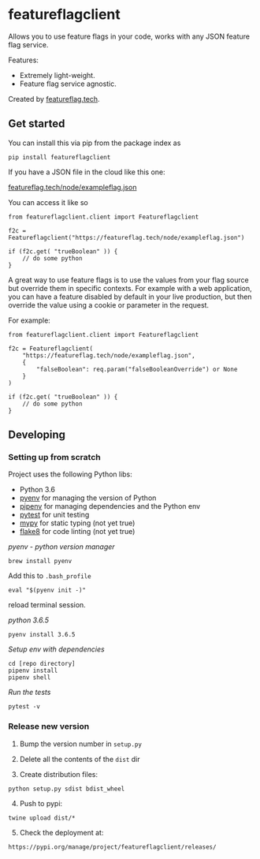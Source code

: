 featureflagclient
=================

Allows you to use feature flags in your code, works with any JSON feature flag service.

Features:

 * Extremely light-weight.
 * Feature flag service agnostic.

Created by [featureflag.tech](https://featureflag.tech).

## Get started

You can install this via pip from the package index as

```
pip install featureflagclient
```

If you have a JSON file in the cloud like this one:

[featureflag.tech/node/exampleflag.json](https://featureflag.tech/node/exampleflag.json)

You can access it like so

```
from featureflagclient.client import Featureflagclient

f2c = Featureflagclient("https://featureflag.tech/node/exampleflag.json")

if (f2c.get( "trueBoolean" )) {
	// do some python
}
```

A great way to use feature flags is to use the values from your flag source but override them in specific contexts. For example with a web application, you can have a feature disabled by default in your live production, but then override the value using a cookie or parameter in the request.

For example:

```
from featureflagclient.client import Featureflagclient

f2c = Featureflagclient(
	"https://featureflag.tech/node/exampleflag.json",
	{
		"falseBoolean": req.param("falseBooleanOverride") or None
	}
)

if (f2c.get( "trueBoolean" )) {
	// do some python
}
```

## Developing

### Setting up from scratch

Project uses the following Python libs:

 * Python 3.6
 * [pyenv](https://github.com/pyenv/pyenv) for managing the version of Python
 * [pipenv](https://docs.pipenv.org/) for managing dependencies and the Python env
 * [pytest](https://docs.pytest.org/en/latest/) for unit testing
 * [mypy](http://mypy-lang.org/) for static typing (not yet true)
 * [flake8](http://flake8.pycqa.org/en/latest/) for code linting (not yet true)

*pyenv - python version manager*

```
brew install pyenv
```

Add this to `.bash_profile`

```
eval "$(pyenv init -)"
```

reload terminal session.
 
*python 3.6.5*

``` 
pyenv install 3.6.5
```

*Setup env with dependencies*

```
cd [repo directory]
pipenv install
pipenv shell
```

*Run the tests*

```
pytest -v
```

### Release new version

1) Bump the version number in `setup.py`

2) Delete all the contents of the `dist` dir

3) Create distribution files:

```
python setup.py sdist bdist_wheel
```

4) Push to pypi:

```
twine upload dist/*
```

5) Check the deployment at:

```
https://pypi.org/manage/project/featureflagclient/releases/
```